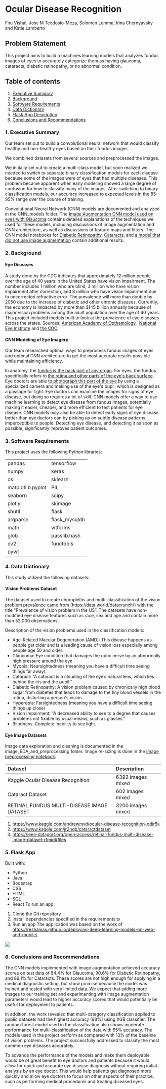 # Ocular Disease Recognition

Fnu Vishal, Jose M Teodosio-Meza, Solomon Lemma, Irina Chernyavsky and Katie Lamberto

## Problem Statement

This project aims to build a machines learning models that analyzes fundus images of eyes to accurately categorize them as having glaucoma, cataracts, diabetic retinopathy, or no abnormal condition.  

## Table of contents
1. [Executive Summary](#exec)
2. [Background](#back)
3. [Software Requirements](#software)
4. [Data Dictionary](#data)
5. [Flask App Description](#flask)
6. [Conclusions and Recommendations](#concl)


### 1. <a name="exec"></a>Executive Summary

Our team set out to build a convolutional neural network that would classify healthy and non-healthy eyes based on their fundus images.

We combined datasets from several sources and preprocessed the images.

We initially set out to create a multi-class model, but soon realized we needed to switch to separate binary classification models for each disease because some of the images were of eyes that had multiple diseases. This problem became apparent when early modeling showed a large degree of confusion for how to classify many of the images. After switching to binary classification models, our accuracy increased to expected levels in the 85-95% range over the course of training.

Convolutional Neural Network (CNN) models are documented and analyzed in the CNN_models folder. The [Image Augmentation CNN model used on eyes with Glaucoma](./CNN_models/CNN_image_aug_glauc.ipynb) contains detailed explanations of the techniques we used for these models, including discussions of image augmentation and CNN architecture, as well as discussions of feature maps and filters. The CNN model notebooks for [Diabetic Retinopathy](./CNN_models/CNN_image_aug_dr.ipynb), [Cataracts](./CNN_models/CNN_image_aug_cataracts.ipynb), and [a model that did not use image augmentation](./CNN_models/CNN_glaucoma_no_image_aug.ipynb) contain additional results.

### 2. <a name="back"></a>Background

#### Eye Diseases

A study done by the CDC indicates that approximately 12 million people over the age of 40 years in the United States have vision impairment. The number includes 1 million who are blind, 3 million who have vision impairment after correction, and 8 million who have vision impairment due to uncorrected refractive error. The prevalence will more than double by 2050 due to the increase of diabetic and other chronic diseases. Currently, the economy is impacted by more than $145 billion annually because of major vision problems among the adult population over the age of 40 years. This project included models built to look at the prevalence of eye diseases across the states. Sources: [American Academy of Opthamology](http://www.aao.org/),  [National Eye Institute](http://www.nei.nih.gov/) and [the CDC](https://www.cdc.gov).

#### CNN Modeling of Eye Imagery
Our team researched optimal ways to preprocess fundus images of eyes and optimal CNN architecture to get the most accurate results possible while maintaining efficiency.

In anatomy, the [fundus is the back part of any organ]('https://medical-dictionary.thefreedictionary.com/fundus'). For eyes, the fundus specifically refers to [the retina and other parts of the eye's back surface]('https://www.aao.org/eye-health/anatomy/fundus'). Eye doctors are able [to photograph this part of the eye](https://www.opsweb.org/page/fundusphotography) by using a specialized camera and making use of the eye's pupil, which is designed as a passage for light. Eye doctors can examine the images for signs of eye disease, but doing so requires a lot of skill. CNN models offer a way to use machine learning to detect eye disease from fundus images, potentially making it easier, cheaper, and more efficient to test patients for eye disease. CNN models may also be able to detect early signs of eye disease better than eye doctors can by picking up on subtle disease patterns imperceptible to people. Detecting eye disease, and detecting it as soon as possible, significantly improves patient outcomes.



### 3. <a name="software"></a>Software Requirements

This project uses the following Python libraries:

|||
|:--|:--|
| pandas|tensorflow|
| numpy|keras|
| os|sklearn|
| matplotlib.pyplot|PIL|
| seaborn|scipy|
| plotly|skimage|
| shutil|flask|
| argparse|flask_mysqldb|
| math|wtforms|
| glob|passlib.hash|
| cv2|functools|
| pywt||



### 4. <a name="data"></a>Data Dictionary

This study utilized the following datasets:


#### Vision Problems Dataset

The dataset used to create choropleths and multi-classification of the vision problem prevalence came from (https://data.world/datacrunch/) with the title “Prevalence of vision problem in the US”. The datasets have non-modified eye disease features such as race, sex and age and contain more than 52,000 observations.

Description of the vision problems used in the classification models:
- Age-Related Macular Degeneration (AMD):   This disease happens as people get older and is a leading cause of vision loss especially among people age 50 and older.
- Glaucoma: Eye condition that damages the optic nerve by an abnormally high pressure around the eye.
- Myopia: Nearsightedness (meaning you have a difficult time seeing things far away).
- Cataract: “A cataract is a clouding of the eye’s natural lens, which lies behind the iris and the pupil.”
- Diabetic Retinopathy: A vision problem caused by chronically high blood sugar from diabetes that leads to damage to the tiny blood vessels in the retina, distorting a person's vision.
- Hyperopia: Farsightedness (meaning you have a difficult time seeing things up close)
- Vision Impairment: “A decreased ability to see to a degree that causes problems not fixable by usual means, such as glasses.”
- Blindness: Complete inability to see light.

#### Eye Image Datasets

Image data exploration and cleaning is documented in the image_EDA_and_preprocessing folder. Image re-sizing is done in the [image preprocessing notebook](./image_EDA_and_preprocessing/image_preprocessing.ipynb).

|Dataset|Description|
|:---|:---|
|Kaggle Ocular Disease Recognition|6392 images mixed|
|Cataract Dataset|602 images mixed|
|RETINAL FUNDUS MULTI-DISEASE IMAGE DATASET|3200 images mixed|

1. https://www.kaggle.com/andrewmvd/ocular-disease-recognition-odir5k
2. https://www.kaggle.com/jr2ngb/cataractdataset
3. https://ieee-dataport.org/open-access/retinal-fundus-multi-disease-image-dataset-rfmid#files



### 5. <a name="flask"></a>Flask App
Built with:
- Python
- Java
- Bootstrap
- CSS
- HTML
- SQL
- React
To run an app:
1. Clone the Git repository
2. Install dependencies specified in the requirements.tx
3. Run an app
The application was based on the work of https://reshamas.github.io/deploying-deep-learning-models-on-web-and-mobile/.

![](https://drive.google.com/uc?export=view&id=1VFrcDHeik4Kd5ti3cWIulYrQQJ_Cy5co)


### 6. <a name="concl"></a>Conclusions and Recommendations

The CNN models implemented with image augmentation achieved accuracy scores on test data of 84.4% for Glaucoma, 90.6% for Diabetic Retinopathy, and 89.1% for Cataracts. These scores are not high enough for applying in a medical diagnostic setting, but show promise because the model was trained and tested with very limited data. We expect that adding more images to our training set and experimenting with image augmentation parameters would lead to higher accuracy scores that would potentially be useful for deployment to patients.

In addition, the work revealed that multi-category classification applied to public datasets had the highest accuracy (98%) using XGB classifier. The random forest model used in the classification also shows moderate performance for multi-classification of the data with 65% accuracy. The models used in the project perform as compared with 13% of the baseline of vision problems. The project successfully addressed to classify the most common eye diseases accurately.

To advance the performance of the models and make them deployable would be of great benefit to eye doctors and patients because it would allow for quick and accurate eye disease diagnosis without requiring initial analysis by an eye doctor. This would help patients get diagnosed more quickly and allow eye doctors to focus on other aspects of their practice, such as performing medical procedures and treating diseased eyes.
